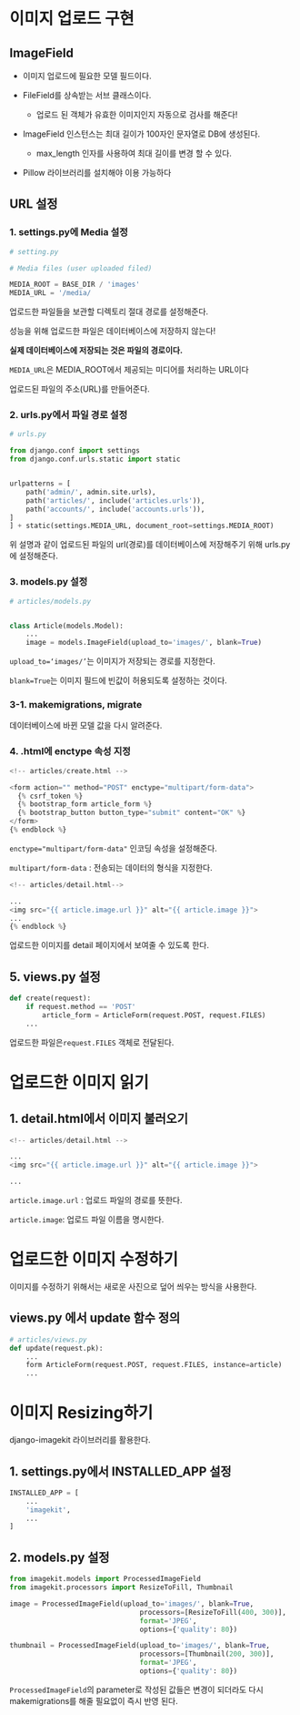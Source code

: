 # 이미지 업로드 구현

## ImageField

- 이미지 업로드에 필요한 모델 필드이다.
  
- FileField를 상속받는 서브 클래스이다.
  
  - 업로드 된 객체가 유효한 이미지인지 자동으로 검사를 해준다!
- ImageField 인스턴스는 최대 길이가 100자인 문자열로 DB에 생성된다.
  
  - max_length 인자를 사용하여 최대 길이를 변경 할 수 있다.
- Pillow 라이브러리를 설치해야 이용 가능하다
  

## URL 설정

### 1. settings.py에 Media 설정

```python
# setting.py

# Media files (user uploaded filed)

MEDIA_ROOT = BASE_DIR / 'images'
MEDIA_URL = '/media/
```

업로드한 파일들을 보관할 디렉토리 절대 경로를 설정해준다.

성능을 위해 업로드한 파일은 데이터베이스에 저장하지 않는다!

**실제 데이터베이스에 저장되는 것은 파일의 경로이다.**

`MEDIA_URL`은 MEDIA_ROOT에서 제공되는 미디어를 처리하는 URL이다

업로드된 파일의 주소(URL)를 만들어준다.

### 2. urls.py에서 파일 경로 설정

```python
# urls.py

from django.conf import settings
from django.conf.urls.static import static  


urlpatterns = [
    path('admin/', admin.site.urls),
    path('articles/', include('articles.urls')),
    path('accounts/', include('accounts.urls')),
]
] + static(settings.MEDIA_URL, document_root=settings.MEDIA_ROOT)
```

위 설명과 같이 업로드된 파일의 url(경로)를 데이터베이스에 저장해주기 위해 urls.py에 설정해준다.

### 3. models.py 설정

```python
# articles/models.py


class Article(models.Model):
    ...
    image = models.ImageField(upload_to='images/', blank=True)
```

`upload_to=‘images/’`는 이미지가 저장되는 경로를 지정한다.

`blank=True`는 이미지 필드에 빈값이 허용되도록 설정하는 것이다.

### 3-1. makemigrations, migrate

데이터베이스에 바뀐 모델 값을 다시 알려준다.

### 4. .html에 enctype 속성 지정

```python
<!-- articles/create.html -->

<form action="" method="POST" enctype="multipart/form-data">
  {% csrf_token %}
  {% bootstrap_form article_form %}
  {% bootstrap_button button_type="submit" content="OK" %}
</form>
{% endblock %}
```

`enctype="multipart/form-data"` 인코딩 속성을 설정해준다.

`multipart/form-data` : 전송되는 데이터의 형식을 지정한다.

```python
<!-- articles/detail.html-->

...
<img src="{{ article.image.url }}" alt="{{ article.image }}">
...
{% endblock %}
```

업로드한 이미지를 detail 페이지에서 보여줄 수 있도록 한다.

## 5. views.py 설정

```python
def create(request):
    if request.method == 'POST'
        article_form = ArticleForm(request.POST, request.FILES)
    ...
```

업로드한 파일은`request.FILES` 객체로 전달된다.

# 업로드한 이미지 읽기

## 1. detail.html에서 이미지 불러오기

```python
<!-- articles/detail.html -->

...
<img src="{{ article.image.url }}" alt="{{ article.image }}">

...
```

`article.image.url` : 업로드 파일의 경로를 뜻한다.

`article.image`: 업로드 파일 이름을 명시한다.

# 업로드한 이미지 수정하기

이미지를 수정하기 위해서는 새로운 사진으로 덮어 씌우는 방식을 사용한다.

## views.py 에서 update 함수 정의

```python
# articles/views.py
def update(request.pk):
    ...
    form ArticleForm(request.POST, request.FILES, instance=article)
    ...
```

# 이미지 Resizing하기

django-imagekit 라이브러리를 활용한다.

## 1. settings.py에서 INSTALLED_APP 설정

```python
INSTALLED_APP = [
    ...
    'imagekit',
    ...
]
```

## 2. models.py 설정

```python
from imagekit.models import ProcessedImageField
from imagekit.processors import ResizeToFill, Thumbnail

image = ProcessedImageField(upload_to='images/', blank=True,
                                processors=[ResizeToFill(400, 300)],
                                format='JPEG',
                                options={'quality': 80})

thumbnail = ProcessedImageField(upload_to='images/', blank=True,
                                processors=[Thumbnail(200, 300)],
                                format='JPEG',
                                options={'quality': 80})
```

`ProcessedImageField`의 parameter로 작성된 값들은
변경이 되더라도 다시 makemigrations를 해줄 필요없이
즉시 반영 된다. 